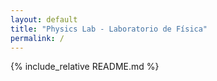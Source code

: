 ```yaml
---
layout: default
title: "Physics Lab - Laboratorio de Física"
permalink: /
---
```


{% include_relative README.md %}
